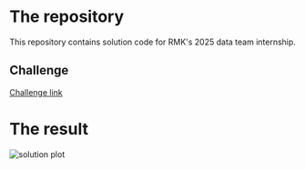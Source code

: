 # The repository

This repository contains solution code for RMK's 2025 data team internship.

## Challenge

[Challenge link](https://rmk.ee/wp-content/uploads/2025/04/test_challenge2025.pdf)

# The result

![solution plot](img/solution.png)